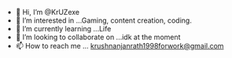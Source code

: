 - 👋 Hi, I’m @KrUZexe
- 👀 I’m interested in ...Gaming, content creation, coding.
- 🌱 I’m currently learning ...Life
- 💞️ I’m looking to collaborate on ...idk at the moment
- 📫 How to reach me ...   krushnanjanrath1998forwork@gmail.com

<!---
KrUZexe/KrUZexe is a ✨ special ✨ repository because its `README.md` (this file) appears on your GitHub profile.
You can click the Preview link to take a look at your changes.
--->
